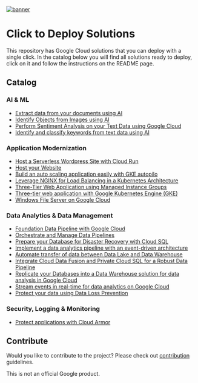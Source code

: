[![banner](banner.png)](https://cloud.google.com/?utm_source=github&utm_medium=referral&utm_campaign=GCP&utm_content=packages_repository_banner)


# Click to Deploy Solutions

This repository has Google Cloud solutions that you can deploy with a single click.
In the catalog below you will find all solutions ready to deploy, click on it and follow the instructions on the README page.

## Catalog

### AI & ML
- [Extract data from your documents using AI](./document-ai)
- [Identify Objects from Images using AI](./object-localization/)
- [Perform Sentiment Analysis on your Text Data using Google Cloud](./nlp-sentiment-analysis/)
- [Identify and classify keywords from text data using AI](./text-classification)

### Application Modernization
- [Host a Serverless Wordpress Site with Cloud Run](./wordpress-on-cloudrun/)
- [Host your Website](./ecommerce-webhosting/)
- [Build an auto scaling application easily with GKE autopilo](./gke-autopilot-hpa/)
- [Leverage NGINX for Load Balancing in a Kubernetes Architecture](./gke-standard-nginx/)
- [Three-Tier Web Application using Managed Instance Groups](./three-tier-app-gce/)
- [Three-tier web application with Google Kubernetes Engine (GKE)](./three-tier-gke/)
- [Windows File Server on Google Cloud](./windows-fileserver/)

### Data Analytics & Data Management
- [Foundation Data Pipeline with Google Cloud](./gcs-to-bq-with-least-privileges/)
- [Orchestrate and Manage Data Pipelines](./cloud-composer-etl/)
- [Prepare your Database for Disaster Recovery with Cloud SQL](./cloudsql-ha-dr/)
- [Implement a data analytics pipeline with an event-driven architecture](./data-analytics-platform-event-driven)
- [Automate transfer of data between Data Lake and Data Warehouse](./data-analytics-platform-scheduled)
- [Integrate Cloud Data Fusion and Private Cloud SQL for a Robust Data Pipeline](./private-cloud-data-fusion/)
- [Replicate your Databases into a Data Warehouse solution for data analysis in Google Cloud](./replicating-databases-bigquery/)
- [Stream events in real-time for data analytics on Google Cloud](./streaming-data-to-analytics/)
- [Protect your data using Data Loss Prevention](./data-loss-prevention)

### Security, Logging & Monitoring
- [Protect applications with Cloud Armor](./cloud-armor-demo/)


## Contribute

Would you like to contribute to the project? Please check out [contribution](docs/contributing.md) guidelines.


This is not an official Google product.
